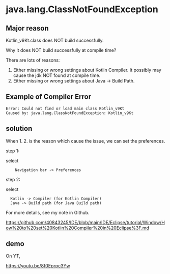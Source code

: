# java.lang.ClassNotFoundException
## Major reason

Kotlin_v9Kt.class does NOT build successfully.

Why it does NOT build successfully at compile time?

There are lots of reasons:

1.  Either missing or wrong settings about Kotlin Compiler. It possibly may cause the jdk NOT found at compile time.
2.  Either missing or wrong settings about Java -> Build Path.

## Example of Compiler Error

    Error: Could not find or load main class Kotlin_v9Kt
    Caused by: java.lang.ClassNotFoundException: Kotlin_v9Kt

## solution
When 1. 2. is the reason which cause the issue, we can set the preferences. 

step 1:

select
        
        Navigation bar -> Preferences 

step 2: 

select 
    
      Kotlin -> Compiler (for Kotlin Compiler)
      Java -> Build path (for Java Build path)
      
For more details, see my note in Github.

https://github.com/40843245/IDE/blob/main/IDE/Eclipse/tutorial/Window/How%20to%20set%20Kotlin%20Compiler%20in%20Eclipse%3F.md

## demo
On YT,

https://youtu.be/8f0Eprpc3Yw
